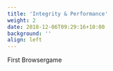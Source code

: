 ```yaml
---
title: 'Integrity & Performance'
weight: 2
date: 2018-12-06T09:29:16+10:00
background: ''
align: left
---
```


First Browsergame
